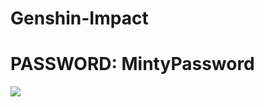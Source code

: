 # Genshin-Impact

<h1><b>PASSWORD: MintyPassword</b></h1>
<a href='https://goo.su/QTQ4zd'  ><img src='https://imgur.com/ROpRef9'/> </a>
